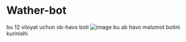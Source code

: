 # Wather-bot
bu 12 viloyat uchun ob-havo boti
![image](https://user-images.githubusercontent.com/127393137/223998822-c26a4fe6-b3e9-4cb2-b943-1f3e6d3b44e9.png)
 bu ab havo malumot botini kurinishi
 

